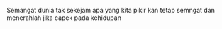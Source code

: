Semangat dunia tak sekejam apa yang kita pikir kan tetap semngat dan menerahlah jika capek pada kehidupan
